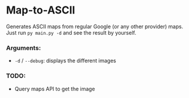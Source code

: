 # Map-to-ASCII

Generates ASCII maps from regular Google (or any other provider) maps. Just run `py main.py -d` and see the result by yourself.

### Arguments:
  * `-d` / `--debug`: displays the different images

### TODO:
  * Query maps API to get the image
